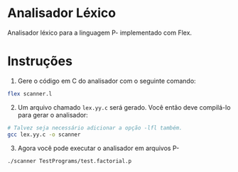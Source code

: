 # Analisador Léxico

Analisador léxico para a linguagem P- implementado com Flex.

# Instruções

1. Gere o código em C do analisador com o seguinte comando:

```bash
flex scanner.l
```

2. Um arquivo chamado `lex.yy.c` será gerado. Você então deve compilá-lo para gerar o analisador:

```bash
# Talvez seja necessário adicionar a opção -lfl também.
gcc lex.yy.c -o scanner
```

3. Agora você pode executar o analisador em arquivos P-

```bash
./scanner TestPrograms/test.factorial.p
```
